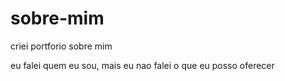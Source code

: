 # sobre-mim
 criei portforio sobre mim

 eu falei quem eu sou, mais eu nao falei o que eu posso oferecer